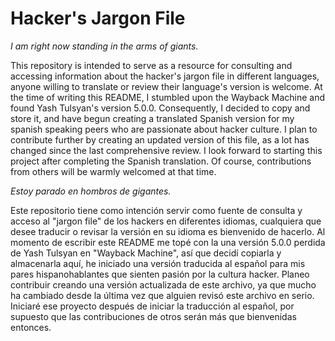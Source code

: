 # Hacker's Jargon File

 _I am right now standing in the arms of giants._

This repository is intended to serve as a resource for consulting and accessing information about the hacker's jargon file in different languages, anyone willing to translate or review their language's version is welcome. At the time of writing this README, I stumbled upon the Wayback Machine and found Yash Tulsyan's version 5.0.0. Consequently, I decided to copy and store it, and have begun creating a translated Spanish version for my spanish speaking peers who are passionate about hacker culture. I plan to contribute further by creating an updated version of this file, as a lot has changed since the last comprehensive review. I look forward to starting this project after completing the Spanish translation. Of course, contributions from others will be warmly welcomed at that time.

 _Estoy parado en hombros de gigantes._

Este repositorio tiene como intención servir como fuente de consulta y acceso al "jargon file" de los hackers en diferentes idiomas, cualquiera que desee traducir o revisar la versión en su idioma es bienvenido de hacerlo. Al momento de escribir este README me topé con la una versión 5.0.0 perdida de Yash Tulsyan en "Wayback Machine", así que decidí copiarla y almacenarla aquí, he iniciado una versión traducida al español para mis pares hispanohablantes que sienten pasión por la cultura hacker. Planeo contribuir creando una versión actualizada de este archivo, ya que mucho ha cambiado desde la última vez que alguien revisó este archivo en serio. Iniciaré ese proyecto después de iniciar la traducción al español, por supuesto que las contribuciones de otros serán más que bienvenidas entonces.